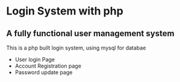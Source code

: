 # Login System with php
## A fully functional user management system

This is a php built login system, using mysql for databae

- User login Page
- Account Registration page
- Password update page

